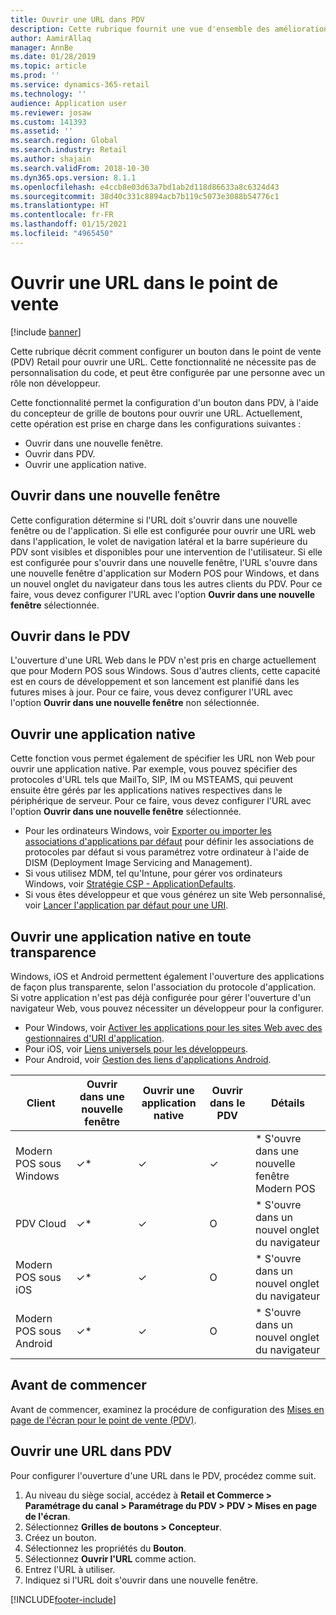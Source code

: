 ```yaml
---
title: Ouvrir une URL dans PDV
description: Cette rubrique fournit une vue d'ensemble des améliorations apportées à la fonctionnalité de recherche de produits et de clients dans Dynamics 365 Commerce.
author: AamirAllaq
manager: AnnBe
ms.date: 01/28/2019
ms.topic: article
ms.prod: ''
ms.service: dynamics-365-retail
ms.technology: ''
audience: Application user
ms.reviewer: josaw
ms.custom: 141393
ms.assetid: ''
ms.search.region: Global
ms.search.industry: Retail
ms.author: shajain
ms.search.validFrom: 2018-10-30
ms.dyn365.ops.version: 8.1.1
ms.openlocfilehash: e4ccb8e03d63a7bd1ab2d118d86633a8c6324d43
ms.sourcegitcommit: 38d40c331c8894acb7b119c5073e3088b54776c1
ms.translationtype: HT
ms.contentlocale: fr-FR
ms.lasthandoff: 01/15/2021
ms.locfileid: "4965450"
---
```

# <a name="open-url-in-pos"></a>Ouvrir une URL dans le point de vente

[!include [banner](includes/banner.md)]

Cette rubrique décrit comment configurer un bouton dans le point de vente (PDV) Retail pour ouvrir une URL. Cette fonctionnalité ne nécessite pas de personnalisation du code, et peut être configurée par une personne avec un rôle non développeur. 

Cette fonctionnalité permet la configuration d'un bouton dans PDV, à l'aide du concepteur de grille de boutons pour ouvrir une URL. Actuellement, cette opération est prise en charge dans les configurations suivantes :

- Ouvrir dans une nouvelle fenêtre.
- Ouvrir dans PDV.
- Ouvrir une application native.

## <a name="open-in-new-window"></a>Ouvrir dans une nouvelle fenêtre

Cette configuration détermine si l'URL doit s'ouvrir dans une nouvelle fenêtre ou de l'application. Si elle est configurée pour ouvrir une URL web dans l'application, le volet de navigation latéral et la barre supérieure du PDV sont visibles et disponibles pour une intervention de l'utilisateur. Si elle est configurée pour s'ouvrir dans une nouvelle fenêtre, l'URL s'ouvre dans une nouvelle fenêtre d'application sur Modern POS pour Windows, et dans un nouvel onglet du navigateur dans tous les autres clients du PDV. Pour ce faire, vous devez configurer l'URL avec l'option **Ouvrir dans une nouvelle fenêtre** sélectionnée.

## <a name="open-within-pos"></a>Ouvrir dans le PDV

L'ouverture d'une URL Web dans le PDV n'est pris en charge actuellement que pour Modern POS sous Windows. Sous d'autres clients, cette capacité est en cours de développement et son lancement est planifié dans les futures mises à jour. Pour ce faire, vous devez configurer l'URL avec l'option **Ouvrir dans une nouvelle fenêtre** non sélectionnée.

## <a name="open-a-native-app"></a>Ouvrir une application native

Cette fonction vous permet également de spécifier les URL non Web pour ouvrir une application native. Par exemple, vous pouvez spécifier des protocoles d'URL tels que MailTo, SIP, IM ou MSTEAMS, qui peuvent ensuite être gérés par les applications natives respectives dans le périphérique de serveur. Pour ce faire, vous devez configurer l'URL avec l'option **Ouvrir dans une nouvelle fenêtre** sélectionnée.

- Pour les ordinateurs Windows, voir [Exporter ou importer les associations d'applications par défaut](https://docs.microsoft.com/windows-hardware/manufacture/desktop/export-or-import-default-application-associations) pour définir les associations de protocoles par défaut si vous paramétrez votre ordinateur à l'aide de DISM (Deployment Image Servicing and Management).
- Si vous utilisez MDM, tel qu'Intune, pour gérer vos ordinateurs Windows, voir [Stratégie CSP - ApplicationDefaults](https://docs.microsoft.com/windows/client-management/mdm/policy-csp-applicationdefaults).
- Si vous êtes développeur et que vous générez un site Web personnalisé, voir [Lancer l'application par défaut pour une URI](https://docs.microsoft.com/windows/uwp/launch-resume/launch-default-app).

## <a name="open-a-native-app-seamlessly"></a>Ouvrir une application native en toute transparence

Windows, iOS et Android permettent également l'ouverture des applications de façon plus transparente, selon l'association du protocole d'application. Si votre application n'est pas déjà configurée pour gérer l'ouverture d'un navigateur Web, vous pouvez nécessiter un développeur pour la configurer.

- Pour Windows, voir [Activer les applications pour les sites Web avec des gestionnaires d'URI d'application](https://docs.microsoft.com/windows/uwp/launch-resume/web-to-app-linking).
- Pour iOS, voir [Liens universels pour les développeurs](https://developer.apple.com/ios/universal-links/).
- Pour Android, voir [Gestion des liens d'applications Android](https://developer.android.com/training/app-links/).

| Client                | Ouvrir dans une nouvelle fenêtre | Ouvrir une application native | Ouvrir dans le PDV | Détails                           |
|-----------------------|--------------------|-----------------|-----------------|-----------------------------------|
| Modern POS sous Windows | ✓\*                | ✓               | ✓              | \* S'ouvre dans une nouvelle fenêtre Modern POS |
| PDV Cloud             | ✓\*                | ✓               | O              | \* S'ouvre dans un nouvel onglet du navigateur        |
| Modern POS sous iOS     | ✓\*                | ✓               | O              | \* S'ouvre dans un nouvel onglet du navigateur        |
| Modern POS sous Android | ✓\*                | ✓               | O              | \* S'ouvre dans un nouvel onglet du navigateur        |

## <a name="before-you-begin"></a>Avant de commencer

Avant de commencer, examinez la procédure de configuration des [Mises en page de l'écran pour le point de vente (PDV)](pos-screen-layouts.md).

## <a name="open-url-in-pos"></a>Ouvrir une URL dans PDV

Pour configurer l'ouverture d'une URL dans le PDV, procédez comme suit.

1. Au niveau du siège social, accédez à **Retail et Commerce \> Paramétrage du canal \> Paramétrage du PDV \> PDV \> Mises en page de l'écran**.
2. Sélectionnez **Grilles de boutons \> Concepteur**.
3. Créez un bouton.
4. Sélectionnez les propriétés du **Bouton**.
5. Sélectionnez **Ouvrir l'URL** comme action.
6. Entrez l'URL à utiliser.
7. Indiquez si l'URL doit s'ouvrir dans une nouvelle fenêtre.


[!INCLUDE[footer-include](../includes/footer-banner.md)]